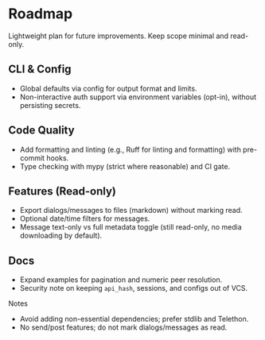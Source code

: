 # Roadmap

Lightweight plan for future improvements. Keep scope minimal and read-only.

## CLI & Config
- Global defaults via config for output format and limits.
- Non-interactive auth support via environment variables (opt-in), without persisting secrets.

## Code Quality
- Add formatting and linting (e.g., Ruff for linting and formatting) with pre-commit hooks.
- Type checking with mypy (strict where reasonable) and CI gate.

## Features (Read-only)
- Export dialogs/messages to files (markdown) without marking read.
- Optional date/time filters for messages.
- Message text-only vs full metadata toggle (still read-only, no media downloading by default).

## Docs
- Expand examples for pagination and numeric peer resolution.
- Security note on keeping `api_hash`, sessions, and configs out of VCS.

Notes
- Avoid adding non-essential dependencies; prefer stdlib and Telethon.
- No send/post features; do not mark dialogs/messages as read.
